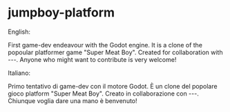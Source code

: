 # jumpboy-platform

English:

  First game-dev endeavour with the Godot engine.
  It is a clone of the popoular platformer game "Super Meat Boy".
  Created for collaboration with ---.
  Anyone who might want to contribute is very welcome!

Italiano:

  Primo tentativo di game-dev con il motore Godot.
  È un clone del popolare gioco platform "Super Meat Boy".
  Creato in collaborazione con ---.
  Chiunque voglia dare una mano è benvenuto!
